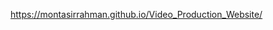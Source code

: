 <a href="https://montasirrahman.github.io/Video_Production_Website/" >https://montasirrahman.github.io/Video_Production_Website/</a>
